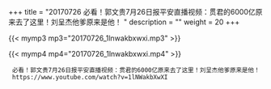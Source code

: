 +++
title = "20170726  必看！郭文贵7月26日报平安直播视频：贯君的6000亿原来去了这里！刘呈杰他爹原来是他！ "
description = ""
weight = 20
+++

{{< mymp3 mp3="20170726_1lnwakbxwxi.mp3" >}}

{{< mymp4 mp4="20170726_1lnwakbxwxi.mp4" >}}

     
     必看！郭文贵7月26日报平安直播视频：贯君的6000亿原来去了这里！刘呈杰他爹原来是他！ 
     https://www.youtube.com/watch?v=1lNWakbXwXI 
